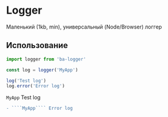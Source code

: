 # Logger
Маленький (1kb, min), универсальный (Node/Browser) логгер

## Использование
```js
import logger from 'ba-logger'

const log = logger('MyApp')

log('Test log')
log.error('Error log')
```

````MyApp```` Test log
```diff
- ````MyApp```` Error log
```
